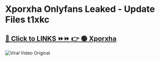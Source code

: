 
 # Xporxha Onlyfans Leaked - Update Files t1xkc

## <h2><a href="https://clipsfans.com/Xporxha&ref=git">🔗 Click to LINKS ⏩⏩ 👉 🟢 Xporxha </a></h2>

<a href="https://clipsfans.com/Xporxha&ref=git" rel="nofollow" data-target="animated-image.originalLink"><img src="https://i.ibb.co.com/xMMVF88/686577567.gif" alt="Viral Video Original" style="max-width: 100%; display: inline-block;" data-target="animated-image.originalImage"></a>

